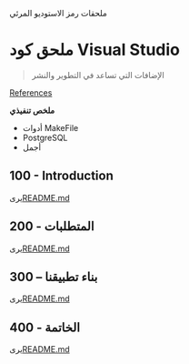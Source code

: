 ملحقات رمز الاستوديو المرئي

# ملحق كود Visual Studio

> الإضافات التي تساعد في التطوير والنشر

[References](./REFERENCES.md)

**ملخص تنفيذي**

-   أدوات MakeFile
-   PostgreSQL
-   أجمل

## 100 - Introduction

يرى[README.md](./100/README.md)

## 200 - المتطلبات

يرى[README.md](./200/README.md)

## 300 – بناء تطبيقنا

يرى[README.md](./300/README.md)

## 400 - الخاتمة

يرى[README.md](./400/README.md)
